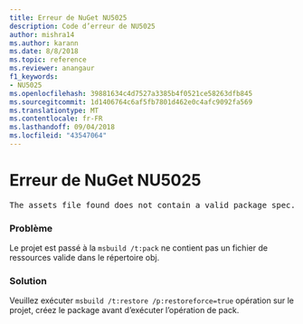 ```yaml
---
title: Erreur de NuGet NU5025
description: Code d’erreur de NU5025
author: mishra14
ms.author: karann
ms.date: 8/8/2018
ms.topic: reference
ms.reviewer: anangaur
f1_keywords:
- NU5025
ms.openlocfilehash: 39881634c4d7527a3385b4f0521ce58263dfb845
ms.sourcegitcommit: 1d1406764c6af5fb7801d462e0c4afc9092fa569
ms.translationtype: MT
ms.contentlocale: fr-FR
ms.lasthandoff: 09/04/2018
ms.locfileid: "43547064"
---
```

# <a name="nuget-error-nu5025"></a>Erreur de NuGet NU5025
<pre>The assets file found does not contain a valid package spec. Try restoring the project again. The location of the assets file is F:\project\obj\project.assets.json.</pre>

### <a name="issue"></a>Problème

Le projet est passé à la `msbuild /t:pack` ne contient pas un fichier de ressources valide dans le répertoire obj.


### <a name="solution"></a>Solution

Veuillez exécuter `msbuild /t:restore /p:restoreforce=true` opération sur le projet, créez le package avant d’exécuter l’opération de pack.

